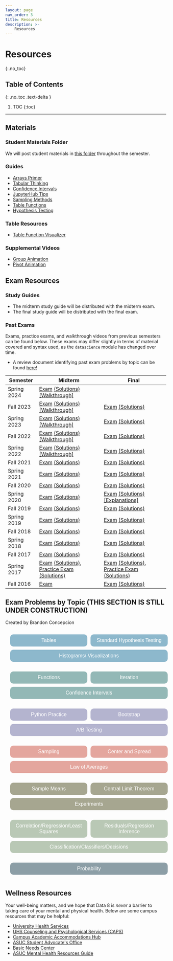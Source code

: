```yaml
---
layout: page
nav_order: 3
title: Resources
description: >-
    Resources
---
```


# Resources

{:.no_toc}

## Table of Contents
{: .no_toc .text-delta }

1. TOC
{:toc}

---

## Materials

### Student Materials Folder
We will post student materials in [this folder](https://drive.google.com/drive/folders/16o8duRO-J-EnnWiue1QJjyHW9BQFetDJ?usp=drive_link) throughout the semester.

### Guides
* [Arrays Primer](https://drive.google.com/file/d/1SzpKe_SnFf9_mkLyhETz5-AiaBJBYJDv/view?usp=sharing)
* [Tabular Thinking](https://drive.google.com/file/d/1D9PXUgDLXjFBXZoyGVSKpzk0nKQziDTP/view?usp=sharing)
* [Confidence Intervals](https://drive.google.com/file/d/1MTHu81FjF2SKps4a6x_N_sMWcFs2APx4/view?usp=sharing)
* [JupyterHub Tips](https://drive.google.com/file/d/1vA4x3RIwCq8jY4KvTRpqrnmASS7Se1Bn/view?usp=sharing)
* [Sampling Methods](https://drive.google.com/file/d/1k8uNN0Bg7J0BTgK-0Z5glDNtd_5FTJQl/view?usp=sharing)
* [Table Functions](https://drive.google.com/file/d/1j2hjhweJdGWW0EdvmjGHsXFUatXIZax4/view?usp=sharing)
* [Hypothesis Testing](https://drive.google.com/file/d/1s9e252XRIUYxNeI8dNG4D0f8B9iwEv6x/view?usp=sharing)

### Table Resources
* [Table Function Visualizer](https://www.data8.org/interactive_table_functions/)

### Supplemental Videos
* [Group Animation](https://youtu.be/HLoYTCUP0fc?si=J160YHimo01SVKl0)
* [Pivot Animation](https://youtu.be/4WzXo8eKLAg?si=dWrB6Vedh041wV-N)

## Exam Resources

### Study Guides
* The midterm study guide will be distributed with the midterm exam.
* The final study guide will be distributed with the final exam.

### Past Exams
Exams, practice exams, and walkthrough videos from previous semesters can be found below. These exams may differ slightly in terms of material covered and syntax used, as the `datascience` module has changed over time.
* A review document identifying past exam problems by topic can be found [here!](https://docs.google.com/document/d/1zed6Q9LAgUvCoazdGMOd5K0FpLcfZF-IMZMyGzTOFfk/edit?usp=sharing) 

| Semester | Midterm | Final |
| -- | -- | -- |
| Spring 2024 | [Exam](https://docs.google.com/viewer?url=https://github.com/data-8/archived-exams/raw/master/data8_sp24_midterm.pdf) [(Solutions)](https://docs.google.com/viewer?url=https://github.com/data-8/archived-exams/raw/master/data8-sp24-midterm-solutions.pdf) [[Walkthrough]](https://drive.google.com/drive/folders/1rkUU1top70Ut18ejsf3MfOI35z-TW0ex) | | 
| Fall 2023 | [Exam](https://drive.google.com/file/d/1Oc_4GGZE8aozXbAJYDeEwFs-pdArYMNY/view?usp=sharing) [(Solutions)](https://docs.google.com/viewer?url=https://github.com/data-8/archived-exams/raw/master/data8-fa23-midterm-sol.pdf) [[Walkthrough]](https://drive.google.com/drive/folders/1Mo50-BqxISJTU1jKV8LtfSiQc-9GRiTF?usp=share_link)| [Exam](https://docs.google.com/viewer?url=https://github.com/data-8/archived-exams/raw/master/data8-fa23-final.pdf) [(Solutions)](https://docs.google.com/viewer?url=https://github.com/data-8/archived-exams/raw/master/data8-fa23-final-sols.pdf) | 
| Spring 2023 | [Exam](https://docs.google.com/viewer?url=https://github.com/data-8/archived-exams/raw/master/data8-sp23-midterm.pdf) [(Solutions)](https://docs.google.com/viewer?url=https://github.com/data-8/archived-exams/raw/master/data8-sp23-midterm-solutions.pdf) [[Walkthrough]](https://drive.google.com/drive/u/1/folders/1Thm3volFpFWC1QkNsJyWOgIG5bwvE7sO)| [Exam](https://docs.google.com/viewer?url=https://github.com/data-8/archived-exams/raw/master/data8-sp23-final.pdf) [(Solutions)](https://docs.google.com/viewer?url=https://github.com/data-8/archived-exams/raw/master/data8-sp23-final-sol.pdf) |
| Fall 2022 | [Exam](https://docs.google.com/viewer?url=https://github.com/data-8/archived-exams/raw/master/data8-fa22-mt_printed.pdf) [(Solutions)](https://docs.google.com/viewer?url=https://github.com/data-8/archived-exams/raw/master/data8-fa22-mt_solution.pdf) [[Walkthrough]](https://drive.google.com/drive/folders/1Uk3HbQ17PlzItvoOKEGIJoMbLq-AFyHo?usp=sharing) | [Exam](https://drive.google.com/file/d/1lMEUafOXIJvWw0Fh_zo2XeE44EMAhC9m/view?usp=sharing) [(Solutions)](https://docs.google.com/viewer?url=https://github.com/data-8/archived-exams/raw/master/data8_fa22_final_sols.pdf) |
| Spring 2022 | [Exam](https://docs.google.com/viewer?url=https://github.com/data-8/archived-exams/raw/master/data8-sp22-midterm.pdf) [(Solutions)](https://docs.google.com/viewer?url=https://github.com/data-8/archived-exams/raw/master/data8-sp22-midterm-solution.pdf) [[Walkthrough]](https://drive.google.com/drive/folders/1kgOV6o5L4Wu6PBAC0GgJb9OrrI5D0PZq?usp=sharing) | [Exam](https://docs.google.com/viewer?url=https://github.com/data-8/archived-exams/raw/master/data8-sp22-final.pdf) [(Solutions)](https://docs.google.com/viewer?url=https://github.com/data-8/archived-exams/raw/master/data8-sp22-final-sols.pdf) |
| Fall 2021 | [Exam](https://docs.google.com/viewer?url=https://github.com/data-8/archived-exams/raw/master/data8-fa21-midterm.pdf) [(Solutions)](https://docs.google.com/viewer?url=https://github.com/data-8/archived-exams/raw/master/data8-fa21-midterm-solutions.pdf) | [Exam](https://docs.google.com/viewer?url=https://github.com/data-8/archived-exams/raw/master/data8-fa21-final.pdf) [(Solutions)](https://docs.google.com/viewer?url=https://github.com/data-8/archived-exams/raw/master/data8-fa21-final-solns.pdf) |
| Spring 2021 | [Exam](https://docs.google.com/viewer?url=https://github.com/data-8/archived-exams/raw/master/data8-sp21-midterm.pdf) [(Solutions)](https://docs.google.com/viewer?url=https://github.com/data-8/archived-exams/raw/master/data8-sp21-midterm-solutions.pdf) | [Exam](https://docs.google.com/viewer?url=https://github.com/data-8/archived-exams/raw/master/data8-sp21-final.pdf) [(Solutions)](https://docs.google.com/viewer?url=https://github.com/data-8/archived-exams/raw/master/data8-sp21-final-sols.pdf) |
| Fall 2020 | [Exam](https://docs.google.com/viewer?url=https://github.com/data-8/archived-exams/raw/master/data8-fa20-midterm.pdf) [(Solutions)](https://docs.google.com/viewer?url=https://github.com/data-8/archived-exams/raw/master/data8-fa20-midterm-solution.pdf) | [Exam](https://docs.google.com/viewer?url=https://github.com/data-8/archived-exams/raw/master/data8-fa20-final.pdf) [(Solutions)](https://docs.google.com/viewer?url=https://github.com/data-8/archived-exams/raw/master/data8-fa20-final-solns.pdf) |
| Spring 2020 | [Exam](https://docs.google.com/viewer?url=https://github.com/data-8/archived-exams/raw/master/data8-sp20-midterm.pdf) [(Solutions)](https://docs.google.com/viewer?url=https://github.com/data-8/archived-exams/raw/master/data8-sp20-midterm-sols.pdf) | [Exam](https://docs.google.com/viewer?url=https://github.com/data-8/archived-exams/raw/master/data8-sp20-final.pdf) [(Solutions)](https://docs.google.com/viewer?url=https://github.com/data-8/archived-exams/raw/master/data8-sp20-final-sols.pdf) [[Explanations]](https://docs.google.com/document/d/1WqgRDDwyL98Y4WROVURR2-EWjmTXJTPczpT662XIkk4/edit?usp=sharing) |
| Fall 2019 | [Exam](https://docs.google.com/viewer?url=https://github.com/data-8/archived-exams/raw/master/data8-fa19-midterm.pdf) [(Solutions)](https://docs.google.com/viewer?url=https://github.com/data-8/archived-exams/raw/master/data8-fa19-midterm-solutions.pdf) | [Exam](https://docs.google.com/viewer?url=https://github.com/data-8/archived-exams/raw/master/data8-fa19-final.pdf) [(Solutions)](https://docs.google.com/viewer?url=https://github.com/data-8/archived-exams/raw/master/data8-fa19-final-solution.pdf) |
| Spring 2019 | [Exam](https://docs.google.com/viewer?url=https://github.com/data-8/archived-exams/raw/master/data8-sp19-midterm.pdf) [(Solutions)](https://docs.google.com/viewer?url=https://github.com/data-8/archived-exams/raw/master/data8-sp19-midterm-sols.pdf) | [Exam](https://docs.google.com/viewer?url=https://github.com/data-8/archived-exams/raw/master/data8-sp19-final.pdf) [(Solutions)](https://docs.google.com/viewer?url=https://github.com/data-8/archived-exams/raw/master/data8-sp19-final-sol.pdf) |
| Fall 2018 | [Exam](https://docs.google.com/viewer?url=https://github.com/data-8/archived-exams/raw/master/data8-fa18-midterm.pdf) [(Solutions)](https://docs.google.com/viewer?url=https://github.com/data-8/archived-exams/raw/master/data8-fa18-midterm-sols.pdf) | [Exam](https://docs.google.com/viewer?url=https://github.com/data-8/archived-exams/raw/master/data8-fa18-final.pdf) [(Solutions)](https://docs.google.com/viewer?url=https://github.com/data-8/archived-exams/raw/master/data8-fa18-final-solution.pdf)|
| Spring 2018 | [Exam](https://docs.google.com/viewer?url=https://github.com/data-8/archived-exams/raw/master/data8-sp18-midterm.pdf) [(Solutions)](https://docs.google.com/viewer?url=https://github.com/data-8/archived-exams/raw/master/data8-sp18-midterm-sols.pdf) | [Exam](https://docs.google.com/viewer?url=https://github.com/data-8/archived-exams/raw/master/data8-sp18-final.pdf) [(Solutions)](https://docs.google.com/viewer?url=https://github.com/data-8/archived-exams/raw/master/data8-sp18-final-sols.pdf) |
| Fall 2017 | [Exam](https://docs.google.com/viewer?url=https://github.com/data-8/archived-exams/raw/master/data8-fa17-midterm.pdf) [(Solutions)](https://docs.google.com/viewer?url=https://github.com/data-8/archived-exams/raw/master/data8-fa17-midterm-solution.pdf) | [Exam](https://docs.google.com/viewer?url=https://github.com/data-8/archived-exams/raw/master/data8-fa17-final.pdf) [(Solutions)](https://docs.google.com/viewer?url=https://github.com/data-8/archived-exams/raw/master/data8-fa17-final-sols.pdf) |
| Spring 2017 | [Exam](https://docs.google.com/viewer?url=https://github.com/data-8/archived-exams/raw/master/data8-sp17-midterm.pdf) [(Solutions)](https://docs.google.com/viewer?url=https://github.com/data-8/archived-exams/raw/master/data8-sp17-midterm-solution.pdf), [Practice Exam](https://docs.google.com/viewer?url=https://github.com/data-8/archived-exams/raw/master/data8-sp17-practice.pdf) [(Solutions)](https://docs.google.com/viewer?url=https://github.com/data-8/archived-exams/raw/master/data8-sp17-practice-solution.pdf) | [Exam](https://docs.google.com/viewer?url=https://github.com/data-8/archived-exams/raw/master/data8-sp17-final.pdf) [(Solutions)](https://docs.google.com/viewer?url=https://github.com/data-8/archived-exams/raw/master/data8-sp17-final-solution.pdf), [Practice Exam](https://docs.google.com/viewer?url=https://github.com/data-8/archived-exams/raw/master/data8-sp17-practice-final.pdf) [(Solutions)](https://docs.google.com/viewer?url=https://github.com/data-8/archived-exams/raw/master/data8-sp17-practice-final-solution.pdf) |
| Fall 2016 |  [Exam](https://docs.google.com/viewer?url=https://github.com/data-8/archived-exams/raw/master/data8-fa16-midterm.pdf) | [Exam](https://docs.google.com/viewer?url=https://github.com/data-8/archived-exams/raw/master/data8-fa16-final.pdf) [(Solutions)](https://docs.google.com/viewer?url=https://github.com/data-8/archived-exams/raw/master/data8-fa16-final-sols.pdf) |

## Exam Problems by Topic (THIS SECTION IS STILL UNDER CONSTRUCTION)
Created by Brandon Concepcion

<script>
function toggleVisibility(id) {
  var element = document.getElementById(id);
  var currentDisplay = window.getComputedStyle(element).display;
  if (currentDisplay === 'block') {
    element.style.display = 'none';
  } else {
    element.style.display = 'block';
  }
}
</script>

<style>
    #dropdownContainer {
    display: flex;
    flex-direction: row; /* Ensure items are laid out in a row */
    flex-wrap: wrap; /* Allow items to wrap onto the next line if space runs out */
    justify-content: space-between; /* Distribute space between items evenly */
    align-items: stretch; /* Stretch items to fill the container vertically */
    width: 100%; /* Ensure the container takes full width */
    padding: 10px; /* Optional: Adds some space inside the container */
}

.dropdownWrapper {
    flex: 1 1 20%; /* Flex grow, shrink, and basis set for responsive sizing */
    min-width: 180px; /* Minimum width to maintain readability and appearance */
    margin: 5px; /* Spacing between buttons */
}

.dropdown button {
    width: 100%; /* Ensure the button stretches to the full width of its container */
    padding: 10px; /* Adjust padding to control the button's inner spacing */
    font-size: 16px;
    color: white;
    background-color: #8db8cc;
    border: none;
    cursor: pointer;
    height: 100%; /* Make the button fill its container vertically */
    border-radius: 10px; /* Adds slightly rounded corners */
}

.dropdownContent {
    display: none; /* Keep content hidden by default */
    background-color: #f4f4f4;
    padding: 5px;
    box-shadow: 0 4px 8px rgba(0,0,0,0.1); /* Optional: Adds shadow for better visibility */
    z-index: 1; /* Ensures dropdown content lays on top of other content if expanded */
}
</style>

<div id="dropdownContainer">
    <div class="dropdownWrapper">
        <div class="dropdown" id="Tablesdropdown">
            <button onclick="toggleVisibility('tableContent')">Tables</button>
            <div id="tableContent" class="dropdownContent">
                <ul>
                  <li>Spring 2022 Final Q2</li>
                  <li>Spring 2022 Midterm Q1</li>
                  <li>Spring 2022 Midterm Q2b</li>
                  <li>Fall 2021 Final Q12</li>
                  <li>Fall 2021 Final Q2</li>
                  <li>Fall 2021 Midterm Q1</li>
                  <li>Fall 2021 Midterm Q2</li>
                  <li>Spring 2021 Final Q1</li>
                  <li>Spring 2021 Midterm Q1</li>
                  <li>Fall 2020 Final Q1</li>
                  <li>Fall 2020 Midterm Q5</li>
                  <li>Spring 2020 Midterm Q2 (e - f)</li>
                  <li>Spring 2020 Midterm Q3(e - f, i, j)</li>
                  <li>Fall 2019 Midterm Q2e</li>
                  <li>Fall 2019 Midterm Q4</li>
                  <li>Spring 2019 Final Q3, 7</li>
                  <li>Spring 2019 Midterm Q3</li>
                  <li>Fall 2018 Final Q2 (a - f)</li>
                  <li>Spring 2018 Final Q5</li>
                  <li>Spring 2018 Midterm Q1</li>
                  <li>Fall 2017 Final Q1</li>
                  <li>Spring 2017 Final Q1</li>
                  <li>Spring 2017 Practice Final Q1</li>
                  <li>Spring 2017 Midterm Q1</li>
                  <li>Summer 2017 Midterm Q1</li>
                  <li>Fall 2016 Final Q9</li>
              </ul>
            </div>
        </div>
    </div>
    <div class="dropdownWrapper" id="hypothesistestingdropdown">
        <div class = "dropdown">
            <button onclick="toggleVisibility('htestingContent')">Standard Hypothesis Testing</button>
            <div id="htestingContent" class="dropdownContent">
                <ul>
                  <li>Spring 2022 Final Q6e</li>
                  <li>Spring 2022 Final Q1k</li>
                  <li>Spring 2022 Midterm Q4</li>
                  <li>Fall 2021 Final Q6</li>
                  <li>Fall 2021 Midterm Q6</li>
                  <li>Spring 2021 Final Q6b</li>
                  <li>Spring 2021 Midterm Q5</li>
                  <li>Fall 2020 Final Q7a-c</li>
                  <li>Fall 2020 Midterm Q7</li>
                  <li>Spring 2020 Midterm Q4a-c</li>
                  <li>Spring 2020 Midterm Q3k</li>
                  <li>Fall 2019 Midterm Q6</li>
                  <li>Fall 2019 Midterm Q3e-g,h,i</li>
                  <li>Spring 2019 Final Q5</li>
                  <li>Spring 2019 Midterm Q6</li>
                  <li>Spring 2019 Midterm Q2a</li>
                  <li>Fall 2018 Final Q4 f-h</li>
                  <li>Fall 2018 Final Q3</li>
                  <li>Fall 2018 Midterm Q3</li>
                  <li>Spring 2018 Final Q8</li>
                  <li>Spring 2018 Midterm Q5b-d</li>
                  <li>Spring 2018 Midterm Q4</li>
                  <li>Fall 2017 Final Q3</li>
                  <li>Spring 2017 Practice Final Q4</li>
                  <li>Spring 2017 Final Q2</li>
                  <li>Spring 2017 Midterm Q4</li>
                  <li>Summer 2017 Midterm Q4</li>
                  <li>Fall 2016 Final Q15</li>
                  <li>Fall 2016 Final Q13</li>
                  <li>Fall 2016 Final Q4</li>
                </ul>
            </div>
        </div>
    </div>  
    <div class="dropdownWrapper" id="histdropdown">
        <div class = "dropdown">
            <button onclick="toggleVisibility('histContent')">Histograms/ Visualizations</button>
            <div id="histContent" class="dropdownContent">
                <ul>
                    <li>Spring 2022 Final Q7a,b</li>
                    <li>Spring 2022 Final Q3h</li>
                    <li>Spring 2022 Midterm Q2</li>
                    <li>Spring 2022 Midterm Q1e</li>
                    <li>Fall 2021 Final Q3</li>
                    <li>Fall 2021 Midterm Q9</li>
                    <li>Fall 2021 Midterm Q6b</li>
                    <li>Fall 2021 Midterm Q5</li>
                    <li>Spring 2021 Final Q7a-c</li>
                    <li>Spring 2021 Midterm Q7</li>
                    <li>Spring 2021 Midterm Q6</li>
                    <li>Fall 2020 Final Q5b</li>
                    <li>Fall 2020 Final Q4g</li>
                    <li>Fall 2020 Midterm Q3</li>
                    <li>Fall 2020 Midterm Q2</li>
                    <li>Spring 2020 Midterm Q3a-d</li>
                    <li>Spring 2020 Midterm Q2a-d</li>
                    <li>Fall 2019 Midterm Q5</li>
                    <li>Fall 2019 Midterm Q2a-d</li>
                    <li>Spring 2019 Midterm Q6e</li>
                    <li>Spring 2019 Midterm Q4</li>
                    <li>Spring 2019 Midterm Q2b</li>
                    <li>Fall 2018 Midterm Q1</li>
                    <li>Spring 2018 Midterm Q6</li>
                    <li>Spring 2017 Practice Final Q2</li>
                    <li>Spring 2017 Midterm Q2</li>
                    <li>Summer 2017 Midterm Q3</li>
                    <li>Fall 2016 Final Q14</li>
                    <li>Fall 2016 Final Q11</li>
                    <li>Fall 2016 Final Q10</li>
                    <li>Fall 2016 Final Q8</li>
                    <li>Fall 2016 Final Q6</li>
                    <li>Fall 2016 Final Q2</li>
                </ul>
            </div>
        </div>
    </div>
</div>
<div id="dropdownContainer">
     <div class="dropdownWrapper">
    <div class="dropdown" id="functionsdropdown">
      <button onclick="toggleVisibility('functionsContent')" style="background-color: #93b8b6;">Functions</button>
      <div id="functionsContent" class="dropdownContent">
       <ul>
              <li>Spring 2022 Final Q7h</li>
              <li>Spring 2022 Final Q6d</li>
              <li>Fall 2021 Final Q6a,f</li>
              <li>Fall 2021 Final Q2d</li>
              <li>Fall 2021 Final Q1</li>
              <li>Fall 2021 Midterm Q8a</li>
              <li>Fall 2021 Midterm Q4h,i</li>
              <li>Fall 2020 Final Q5a</li>
              <li>Spring 2020 Midterm Q3g-h</li>
              <li>Spring 2019 Midterm Q4d</li>
              <li>Fall 2018 Midterm Q2g</li>
          </ul>
      </div>
    </div>
  </div>
    <div class="dropdownWrapper" id="iterationdropdown">
        <div class = "dropdown">
            <button onclick="toggleVisibility('iterationContent')" style="background-color: #93b8b6;">Iteration</button>
            <div id="iterationContent" class="dropdownContent">
                <ul>
                    <li>Fall 2021 Midterm Q8b</li>
                    <li>Fall 2020 Midterm Q4 (f, g)</li>
                    <li>Fall 2019 Midterm Q3g</li>
                    <li>Spring 2019 Midterm Q6d</li>
                    <li>Spring 2019 Midterm Q2c</li>
                    <li>Fall 2018 Midterm Q3d</li>
                    <li>Spring 2018 Midterm Q2</li>
                    <li>Spring 2017 Midterm Q3b</li>
                </ul>
            </div>
        </div>
    </div>
    <div class="dropdownWrapper" id="confidencedropdown">
        <div class = "dropdown">
            <button onclick="toggleVisibility('confidenceContent')" style="background-color: #93b8b6;">Confidence Intervals</button>
            <div id="confidenceContent" class="dropdownContent">
                <ul>
                  <li>Spring 2022 Final Q3a-g</li>
                  <li>Spring 2022 Final Q1f</li>
                  <li>Fall 2021 Final Q10</li>
                  <li>Fall 2021 Final Q9</li>
                  <li>Fall 2021 Final Q5b</li>
                  <li>Spring 2021 Final Q5d,e</li>
                  <li>Spring 2021 Final Q3d-h</li>
                  <li>Fall 2020 Final Q6</li>
                  <li>Spring 2018 Final Q6</li>
                  <li>Spring 2018 Final Q1</li>
                </ul>
            </div>
        </div>
    </div>
</div>

<div id="dropdownContainer">
   <div class="dropdownWrapper">
    <div class="dropdown" id="pythonpracticedropdown">
      <button onclick="toggleVisibility('pythonPracticeContent')" style="background-color: #b4b4cf;">Python Practice</button>
      <div id="pythonPracticeContent" class="dropdownContent">
        <ul>
            <li><a href="https://docs.google.com/viewer?url=https://github.com/data-8/archived-exams/raw/master/data8-sp21-midterm.pdf#page=4">Spring 2021 Midterm Q2</a></li>
            <li>Fall 2020 Midterm Q4 (a-e)</li>
            <li>Fall 2019 Midterm Q1</li>
            <li>Spring 2019 Final Q1</li>
            <li>Spring 2019 Midterm Q1</li>
            <li>Spring 2019 Midterm Q4 (f-g)</li>
            <li>Fall 2018 Midterm Q4 (e-g)</li>
         </ul>
      </div>
    </div>
  </div>
    <div class="dropdownWrapper" id="bootstrapdropdown">
        <div class = "dropdown">
            <button onclick="toggleVisibility('bootstrapContent')" style="background-color: #b4b4cf;">Bootstrap</button>
            <div id="bootstrapContent" class="dropdownContent">
                <ul>
                  <li>Spring 2022 Final Q6c</li>
                  <li>Fall 2021 Final Q10</li>
                  <li>Fall 2021 Final Q5a</li>
                  <li>Fall 2020 Final Q7d-f</li>
                  <li>Fall 2020 Final Qh</li>
                  <li>Fall 2018 Final Q5</li>
                  <li>Fall 2018 Final Q3</li>
                  <li>Fall 2016 Final Q16</li>
                  <li>Fall 2016 Final Q12</li>
                  <li>Fall 2016 Final Q7</li>
                </ul>
            </div>
        </div>
    </div>
    <div class="dropdownWrapper" id="ABtestingdropdown">
        <div class = "dropdown">
            <button onclick="toggleVisibility('ABContent')" style="background-color: #b4b4cf;">A/B Testing</button>
            <div id="ABContent" class="dropdownContent">
                <ul>
                  <li>Spring 2021 Final Q6a</li>
                  <li>Fall 2021 Midterm Q7</li>
                  <li>Fall 2021 Midterm Q5</li>
                  <li>Spring 2021 Midterm Q3</li>
                  <li>Fall 2020 Midterm Q8</li>
                  <li>Spring 2020 Midterm Q4d,e</li>
                  <li>Fall 2018 Final Q6</li>
                  <li>Spring 2018 Final Q11</li>
                  <li>Spring 2019 Midterm Q7</li>
                </ul>
            </div>
        </div>
    </div>
</div>
<div id="dropdownContainer">
    <div class="dropdownWrapper" id="samplingdropdown">
        <div class = "dropdown">
            <button onclick="toggleVisibility('samplingContent')" style="background-color: #e4a69e;">Sampling</button>
            <div id="samplingContent" class="dropdownContent">
                <ul>
                    <li>Spring 2017 Practice Final Q5</li>
                    <li>Spring 2017 Final Q3</li>
                    <li>Fall 2017 Final Q2, 5 - 7</li>
                    <li>Fall 2021 Midterm Q8c,d</li>
                </ul>
            </div>
        </div>
    </div>
    <div class="dropdownWrapper" id="centerspread">
        <div class = "dropdown">
            <button onclick="toggleVisibility('centerContent')" style="background-color: #e4a69e;">Center and Spread</button>
            <div id="centerContent" class="dropdownContent">
                <ul>
                  <li>Spring 2022 Final Q1i,j</li>
                  <li>Spring 2021 Final Q5f</li>
                  <li>Spring 2018 Final Q2</li>
                </ul>
            </div>
        </div>
    </div>
    <div class="dropdownWrapper" id="averagesdropdown">
        <div class = "dropdown">
            <button onclick="toggleVisibility('averagesContent')" style="background-color: #e4a69e;">Law of Averages</button>
            <div id="averagesContent" class="dropdownContent">
                <ul>
                  <li>Fall 2021 Midterm Q1</li>
                  <li>Fall 2018 Midterm Q3f</li>
                  <li>Spring 2018 Midterm Q5a</li>
                  <li>Spring 2017 Midterm Q3c</li>
                </ul>
            </div>
        </div>
    </div>
</div>

<div id="dropdownContainer">
    <div class="dropdownWrapper" id="samplemeansdropdown">
        <div class = "dropdown">
            <button onclick="toggleVisibility('samplemeansContent')" style="background-color: #a6a690;">Sample Means</button>
            <div id="samplemeansContent" class="dropdownContent">
               <ul>
                  <li>Spring 2022 Final Q3b-c,f</li>
                  <li>Fall 2021 Final Q5b</li>
                  <li>Spring 2021 Final Q5a-d</li>
                  <li>Fall 2020 Final Q6c-e</li>
                </ul>
            </div>
        </div>
    </div>
    <div class="dropdownWrapper" id="cltdropdown">
        <div class = "dropdown">
            <button onclick="toggleVisibility('cltContent')" style="background-color: #a6a690;">Central Limit Theorem</button>
            <div id="cltContent" class="dropdownContent">
                <ul>
                  <li>Spring 2022 Final Q1i,j</li>
                  <li>Spring 2021 Final Q5f</li>
                  <li>Spring 2018 Final Q2</li>
                </ul>
            </div>
        </div>
    </div>
    <div class="dropdownWrapper" id="experimentsdropdown">
        <div class = "dropdown">
            <button onclick="toggleVisibility('experimentsContent')" style="background-color: #a6a690;">Experiments</button>
            <div id="experimentsContent" class="dropdownContent">
                <ul>
                  <li>Fall 2020 Midterm Q1</li>
                  <li>Spring 2018 Final Q3</li>
                  <li>Summer 2017 Midterm Q2</li>
                </ul>
            </div>
        </div>
    </div>
</div>

<div id="dropdownContainer">
    <div class="dropdownWrapper" id="correlationdropdown">
        <div class = "dropdown">
            <button onclick="toggleVisibility('corrContent')" style="background-color:#b9c8b5;">Correlation/Regression/Least Squares</button>
            <div id="corrContent" class="dropdownContent">
               <ul>
                  <li>Spring 2022 Final Q1a,f,g,n</li>
                  <li>Spring 2022 Final Q6a-d</li>
                  <li>Fall 2021 Final Q7</li>
                  <li>Spring 2021 Final Q4a-c</li>
                  <li>Fall 2020 Final Q5c,d</li>
                  <li>Fall 2018 Final Q2</li>
                  <li>Fall 2017 Final Q10</li>
                  <li>Spring 2017 Practice Final Q3a-c</li>
                  <li>Spring 2017 Final Q4</li>
               </ul>
            </div>
        </div>
    </div>
    <div class="dropdownWrapper" id="resdropdown">
        <div class = "dropdown">
            <button onclick="toggleVisibility('resContent')" style="background-color:#b9c8b5;">Residuals/Regression Inference</button>
            <div id="resContent" class="dropdownContent">
                <ul>
                  <li>Spring 2022 Final Q1e</li>
                  <li>Spring 2022 Final Q1m</li>
                  <li>Spring 2022 Final Q3h</li>
                  <li>Spring 2021 Final Q4d-g</li>
                  <li>Spring 2021 Final Q5g</li>
                  <li>Fall 2021 Final Q8</li>
                  <li>Fall 2020 Final Q5e-i</li>
                  <li>Spring 2019 Final Q7, 9</li>
                  <li>Fall 2018 Final Q7</li>
                  <li>Spring 2018 Final Q4, 7</li>
                  <li>Fall 2016 Final Q3</li>
                </ul>
            </div>
        </div>
    </div>
    <div class="dropdownWrapper" id="classifierdropdown">
        <div class = "dropdown">
            <button onclick="toggleVisibility('classContent')" style="background-color:#b9c8b5;">Classification/Classifiers/Decisions</button>
            <div id="classContent" class="dropdownContent">
                <ul>
                  <li>Spring 2022 Final Q1b-d</li>
                  <li>Spring 2022 Final Q7c-h</li>
                  <li>Fall 2021 Final Q13</li>
                  <li>Spring 2021 Final Q7d-f</li>
                  <li>Fall 2020 Final Q4a-f</li>
                  <li>Fall 2020 Final Q8</li>
                  <li>Spring 2019 Final Q4</li>
                  <li>Fall 2018 Final Q1</li>
                  <li>Spring 2018 Final Q9, 10</li>
                  <li>Fall 2017 Final Q9</li>
                  <li>Spring 2017 Final Q5</li>
                  <li>Spring 2017 Practice Final Q6</li>
                  <li>Fall 2016 Final Q5</li>
                  <li>Fall 2016 Final Q1</li>
                </ul>
            </div>
        </div>
    </div>
</div>
<div id="dropdownContainer">
    <div class="dropdownWrapper" id="probdropdown">
        <div class = "dropdown">
            <button onclick="toggleVisibility('probContent')" style="background-color: #8c9ea6;">Probability</button>
            <div id="probContent" class="dropdownContent">
               <ul>
                  <li>Spring 2022 Final Q5</li>
                  <li>Spring 2022 Final Q4</li>
                  <li>Spring 2022 Final Q1l</li>
                  <li>Spring 2022 Midterm Q4c</li>
                  <li>Spring 2022 Midterm Q3</li>
                  <li>Fall 2021 Final Q11</li>
                  <li>Fall 2021 Midterm Q3</li>
                  <li>Spring 2021 Final Q3</li>
                  <li>Spring 2021 Final Q2</li>
                  <li>Spring 2021 Midterm Q4</li>
                  <li>Fall 2020 Final Q3</li>
                  <li>Fall 2020 Final Q2</li>
                  <li>Fall 2020 Midterm Q6</li>
                  <li>Spring 2020 Midterm Q1</li>
                  <li>Spring 2019 Final Q2, 6</li>
                  <li>Spring 2019 Midterm Q5</li>
                  <li>Fall 2018 Final Q4</li>
                  <li>Fall 2018 Midterm Q4</li>
                  <li>Fall 2017 Final Q8</li>
                  <li>Spring 2018 Midterm Q3</li>
                  <li>Spring 2017 Midterm Q3a</li>
                  <li>Summer 2017 Midterm Q2</li>
                  <li>Fall 2019 Midterm Q3a-d</li>
               </ul>
            </div>
        </div>
    </div>
</div>

## Wellness Resources

Your well-being matters, and we hope that Data 8 is _never_ a barrier to taking care of your mental and physical health. Below are some campus resources that may be helpful:

* [University Health Services](https://uhs.berkeley.edu/)
* [UHS Counseling and Psychological Services (CAPS)](https://uhs.berkeley.edu/caps)
* [Campus Academic Accommodations Hub](https://evcp.berkeley.edu/programs-resources/academic-accommodations-hub)
* [ASUC Student Advocate's Office](https://advocate.berkeley.edu/)
* [Basic Needs Center](https://basicneeds.berkeley.edu/)
* [ASUC Mental Health Resources Guide](https://asuc.org/wp-content/uploads/2018/02/Mental-Health-Resources.pdf)

<script src="../assets/darkmode.js"></script>
<script>
  window.addEventListener("DOMContentLoaded", (event) => {
    onLoad();
});
</script>
